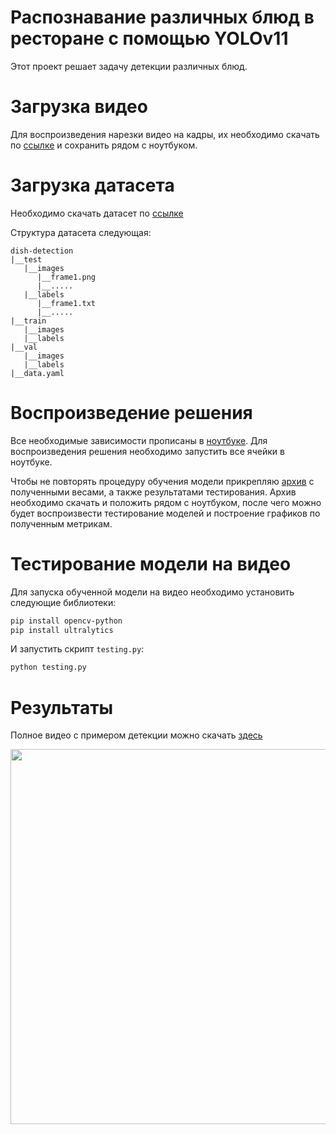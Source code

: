 # Распознавание различных блюд в ресторане с помощью YOLOv11
Этот проект решает задачу детекции различных блюд.

# Загрузка видео
Для воспроизведения нарезки видео на кадры, их необходимо скачать по [ссылке](https://disk.yandex.ru/d/-VhiX2BOWdw-rg) и сохранить рядом с ноутбуком.

# Загрузка датасета
Необходимо скачать датасет по [ссылке](https://drive.google.com/drive/folders/1MGbBY7E1w4JtK1epQ-VqvTYTfnQeF5G1?usp=sharing)

Структура датасета следующая:

```
dish-detection
|__test
   |__images
      |__frame1.png
      |__.....
   |__labels
      |__frame1.txt
      |__.....
|__train
   |__images
   |__labels
|__val
   |__images
   |__labels
|__data.yaml
```

# Воспроизведение решения
Все необходимые зависимости прописаны в [ноутбуке](dishes_detection.ipynb). Для воспроизведения решения необходимо запустить все ячейки в ноутбуке.

Чтобы не повторять процедуру обучения модели прикрепляю [архив](https://drive.google.com/drive/folders/1EV9e65IrScmN1NkVUbG3WKorA9Ve6OHt?usp=sharing) с полученными весами, а также результатами тестирования. Архив необходимо скачать и положить рядом с ноутбуком, после чего можно будет воспроизвести тестирование моделей и построение графиков по полученным метрикам.

# Тестирование модели на видео
Для запуска обученной модели на видео необходимо установить следующие библиотеки:
```bash
pip install opencv-python
pip install ultralytics
```
И запустить скрипт `testing.py`:
```bash
python testing.py
```

# Результаты
Полное видео с примером детекции можно скачать [здесь](https://drive.google.com/drive/folders/1ue_FkxTGQAqX2oDi2H4VQ19m6pTVuXCS?usp=sharing)

<img src="example/example.gif" width="600" alighn="center">